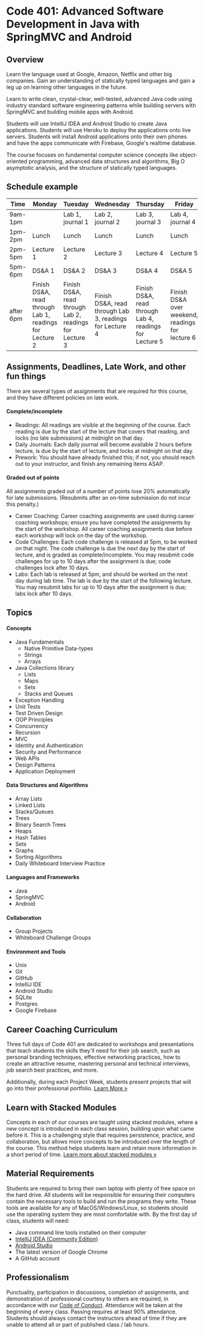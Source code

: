 # Code 401: Advanced Software Development in Java with SpringMVC and Android

## Overview
Learn the language used at Google, Amazon, Netflix and other big companies.
Gain an understanding of statically typed languages and gain a leg up on
learning other languages in the future.

Learn to write clean, crystal-clear, well-tested, advanced Java code using
industry standard software engineering patterns while building servers with
SpringMVC and building mobile apps with Android.

Students will use IntelliJ IDEA and Android Studio to create Java applications.
Students will use Heroku to deploy the applications onto live servers. Students
will install Android applications onto their own phones and have the apps
communicate with Firebase, Google's realtime database.

The course focuses on fundamental computer science concepts like
object-oriented programming, advanced data structures and algorithms, Big O
asymptotic analysis, and the structure of statically typed languages.

## Schedule example

|Time   | Monday  | Tuesday |Wednesday|Thursday |Friday|
|-------|---------|---------|---------|---------|--------|
|9am-1pm| | Lab 1, journal 1| Lab 2, journal 2|Lab 3, journal 3|Lab 4, journal 4|
|1pm-2pm|Lunch    | Lunch   | Lunch   |Lunch    |Lunch    |
|2pm-5pm|Lecture 1|Lecture 2|Lecture 3|Lecture 4|Lecture 5|
|5pm-6pm|DS&A 1   |DS&A 2   |DS&A 3   |DS&A 4   |DS&A 5   |
|after 6pm|Finish DS&A, read through Lab 1, readings for Lecture 2|Finish DS&A, read through Lab 2, readings for Lecture 3|Finish DS&A, read through Lab 3, readings for Lecture 4|Finish DS&A, read through Lab 4, readings for Lecture 5|Finish DS&A over weekend, readings for lecture 6|

## Assignments, Deadlines, Late Work, and other fun things
There are several types of assignments that are required for this course, and they have different policies on late work.

#### Complete/incomplete
* Readings: All readings are visible at the beginning of the course. Each reading is due by the start of the lecture that covers that reading, and locks (no late submissions) at midnight on that day.
* Daily Journals: Each daily journal will become available 2 hours before lecture, is due by the start of lecture, and locks at midnight on that day.
* Prework: You should have already finished this; if not, you should reach out to your instructor, and finish any remaining items ASAP.

#### Graded out of points
All assignments graded out of a number of points lose 20% automatically for late submissions. (Resubmits after an on-time submission do not incur this penalty.)

* Career Coaching: Career coaching assignments are used during career coaching workshops; ensure you have completed the assignments by the start of the workshop. All career coaching assignments due before each workshop will lock on the day of the workshop.
* Code Challenges: Each code challenge is released at 5pm, to be worked on that night. The code challenge is due the next day by the start of lecture, and is graded as complete/incomplete. You may resubmit code challenges for up to 10 days after the assignment is due; code challenges lock after 10 days.
* Labs: Each lab is released at 5pm, and should be worked on the next day during lab time. The lab is due by the start of the following lecture. You may resubmit labs for up to 10 days after the assignment is due; labs lock after 10 days.


## Topics

#### Concepts
* Java Fundamentals
  * Native Primitive Data-types
  * Strings
  * Arrays
* Java Collections library
  * Lists
  * Maps
  * Sets
  * Stacks and Queues
* Exception Handling
* Unit Tests
* Test Driven Design
* OOP Principles
* Concurrency
* Recursion
* MVC
* Identity and Authentication
* Security and Performance
* Web APIs
* Design Patterns
* Application Deployment

#### Data Structures and Algorithms
* Array Lists
* Linked Lists
* Stacks/Queues
* Trees
* Binary Search Trees
* Heaps
* Hash Tables
* Sets
* Graphs
* Sorting Algorithms
* Daily Whiteboard Interview Practice

#### Languages and Frameworks
* Java
* SpringMVC
* Android

#### Collaboration
* Group Projects
* Whiteboard Challenge Groups

#### Environment and Tools
* Unix
* Git
* GitHub
* IntelliJ IDE
* Android Studio
* SQLite
* Postgres
* Google Firebase

## Career Coaching Curriculum
Three full days of Code 401 are dedicated to workshops and presentations that
teach students the skills they'll need for their job search, such as personal
branding techniques, effective networking practices, how to create an
attractive resume, mastering personal and technical interviews, job search best
practices, and more.

Additionally, during each Project Week, students present projects that will go
into their professional portfolio. [Learn More »](https://www.codefellows.org/get-a-software-development-job)

## Learn with Stacked Modules
Concepts in each of our courses are taught using stacked modules, where a new
concept is introduced in each class session, building upon what came before it.
This is a challenging style that requires persistence, practice, and
collaboration, but allows more concepts to be introduced over the length of the
course. This method helps students learn and retain more information in a short
period of time. [Learn more about stacked modules »](https://www.codefellows.org/blog/how-to-accelerate-your-learning-with-stacked-modules)

## Material Requirements
Students are required to bring their own laptop with plenty of free space on
the hard drive. All students will be responsible for ensuring their computers contain
the necessary tools to build and run the programs they write. These tools are available
for any of MacOS/Windows/Linux, so students should use the operating system they are
most comfortable with. By the first day of class, students will need:

* Java command line tools installed on their computer
* [IntelliJ IDEA (Community Edition)](https://www.jetbrains.com/idea/download/)
* [Android Studio](https://developer.android.com/studio/index.html)
* The latest version of Google Chrome
* A GitHub account

## Professionalism
Punctuality, participation in discussions, completion of assignments, and
demonstration of professional courtesy to others are required, in accordance
with our [Code of Conduct](https://github.com/codefellows/code-of-conduct).
Attendance will be taken at the beginning of every class. Passing requires at
least 90% attendance. Students should always contact the instructors ahead of
time if they are unable to attend all or part of published class / lab hours.
